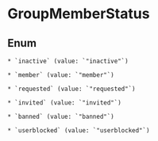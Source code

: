 
# GroupMemberStatus

## Enum


    * `inactive` (value: `"inactive"`)

    * `member` (value: `"member"`)

    * `requested` (value: `"requested"`)

    * `invited` (value: `"invited"`)

    * `banned` (value: `"banned"`)

    * `userblocked` (value: `"userblocked"`)



